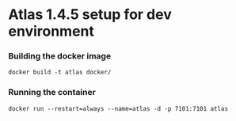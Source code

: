 # Atlas 1.4.5 setup for dev environment
### Building the docker image
```
docker build -t atlas docker/
```

### Running the container
```
docker run --restart=always --name=atlas -d -p 7101:7101 atlas
```
